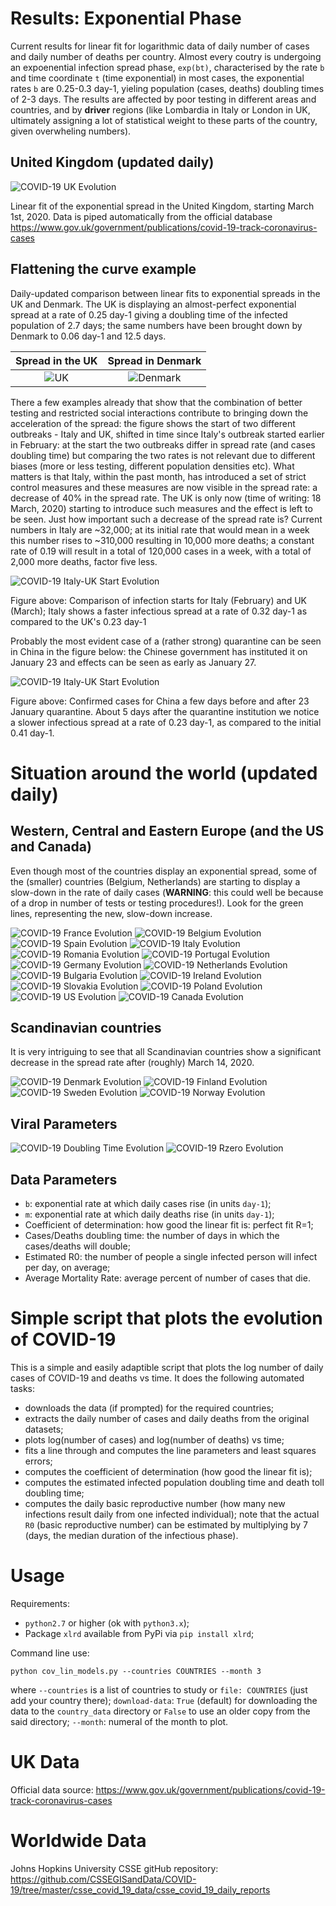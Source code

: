 Results: Exponential Phase
==========================

Current results for linear fit for logarithmic data of daily number of cases and daily number of
deaths per country. Almost every coutry is undergoing an expoenential infection spread phase,
`exp(bt)`, characterised by the rate `b` and time coordinate `t` (time exponential)
in most cases, the exponential rates `b` are 0.25-0.3 day-1, yieling population (cases, deaths)
doubling times of 2-3 days. The results are affected by poor testing in different areas and countries,
and by **driver** regions (like Lombardia in Italy or London in UK, ultimately assigning a lot of
statistical weight to these parts of the country, given overwheling numbers).

United Kingdom (updated daily)
------------------------------

![COVID-19 UK Evolution](country_plots/COVID-19_LIN_UK-GOV.png)

Linear fit of the exponential spread in the United Kingdom, starting March 1st, 2020.
Data is piped automatically from the official database
https://www.gov.uk/government/publications/covid-19-track-coronavirus-cases

Flattening the curve example
----------------------------

Daily-updated comparison between linear fits to exponential spreads in the UK and Denmark.
The UK is displaying an almost-perfect exponential spread at a rate of 0.25 day-1 giving a
doubling time of the infected population of 2.7 days; the same numbers have been brought down
by Denmark to 0.06 day-1 and 12.5 days.

Spread in the UK                             |  Spread in Denmark
:-------------------------------------------:|:-------------------------:
![UK](country_plots/COVID-19_LIN_UK-GOV.png) |  ![Denmark](country_plots/COVID-19_LIN_Denmark.png)

There a few examples already that show that the combination of better testing and restricted
social interactions contribute to bringing down the acceleration of the spread: the figure shows
the start of two different outbreaks - Italy and UK, shifted in time since Italy's outbreak started
earlier in February: at the start the two outbreaks differ in spread rate (and cases doubling time)
but comparing the two rates is not relevant due to different biases (more or less testing, different
population densities etc). What matters is that Italy, within the past month,
has introduced a set of strict control measures
and these measures are now visible in the spread rate: a decrease of 40% in the spread rate.
The UK is only now (time of writing: 18 March, 2020) starting to introduce such measures and the effect is left to be seen.
Just how important such a decrease of the spread rate is? Current numbers in Italy are ~32,000; at
its initial rate that would mean in a week this number rises to ~310,000 resulting in 10,000 more deaths;
a constant rate of 0.19 will result in a total of 120,000 cases in a week, with a total of 2,000 more
deaths, factor five less.

![COVID-19 Italy-UK Start Evolution](START_PLOTS/COV19_LIN_START_9-03-2020_UK-Italy.png)

Figure above: Comparison of infection starts for Italy (February) and UK (March);
Italy shows a faster infectious spread at a rate of 0.32 day-1
as compared to the UK's 0.23 day-1

Probably the most evident case of a (rather strong) quarantine can be seen in China in the figure below:
the Chinese government has instituted it on January 23 and effects can be seen as early as January 27.

![COVID-19 Italy-UK Start Evolution](START_PLOTS/COV19_LIN_START_2-02-2020_China.png)

Figure above: Confirmed cases for China a few days before and after 23 January quarantine.
About 5 days after the quarantine institution we notice
a slower infectious spread at a rate of 0.23 day-1,
as compared to the initial 0.41 day-1.

Situation around the world (updated daily)
==========================================

Western, Central and Eastern Europe (and the US and Canada)
-----------------------------------------------------------

Even though most of the countries display an exponential spread,
some of the (smaller) countries (Belgium, Netherlands) are starting to
display a slow-down in the rate of daily cases (**WARNING**: this
could well be because of a drop in number of tests or testing procedures!).
Look for the green lines, representing the new, slow-down increase.

![COVID-19 France Evolution](country_plots/COVID-19_LIN_France.png)
![COVID-19 Belgium Evolution](country_plots/COVID-19_LIN_Belgium.png)
![COVID-19 Spain Evolution](country_plots/COVID-19_LIN_Spain.png)
![COVID-19 Italy Evolution](country_plots/COVID-19_LIN_Italy.png)
![COVID-19 Romania Evolution](country_plots/COVID-19_LIN_Romania.png)
![COVID-19 Portugal Evolution](country_plots/COVID-19_LIN_Portugal.png)
![COVID-19 Germany Evolution](country_plots/COVID-19_LIN_Germany.png)
![COVID-19 Netherlands Evolution](country_plots/COVID-19_LIN_Netherlands.png)
![COVID-19 Bulgaria Evolution](country_plots/COVID-19_LIN_Bulgaria.png)
![COVID-19 Ireland Evolution](country_plots/COVID-19_LIN_Ireland.png)
![COVID-19 Slovakia Evolution](country_plots/COVID-19_LIN_Slovakia.png)
![COVID-19 Poland Evolution](country_plots/COVID-19_LIN_Poland.png)
![COVID-19 US Evolution](country_plots/COVID-19_LIN_US.png)
![COVID-19 Canada Evolution](country_plots/COVID-19_LIN_Canada.png)

Scandinavian countries
----------------------

It is very intriguing to see that all Scandinavian countries show a significant
decrease in the spread rate after (roughly) March 14, 2020.

![COVID-19 Denmark Evolution](country_plots/COVID-19_LIN_Denmark.png)
![COVID-19 Finland Evolution](country_plots/COVID-19_LIN_Finland.png)
![COVID-19 Sweden Evolution](country_plots/COVID-19_LIN_Sweden.png)
![COVID-19 Norway Evolution](country_plots/COVID-19_LIN_Norway.png)

Viral Parameters
----------------

![COVID-19 Doubling Time Evolution](country_plots/Histogram_Doubling_Time.png)
![COVID-19 Rzero Evolution](country_plots/Histogram_Basic_Reproductive_Number.png)

Data Parameters
---------------

- `b`: exponential rate at which daily cases rise (in units `day-1`);
- `m`: exponential rate at which daily deaths rise (in units `day-1`);
- Coefficient of determination: how good the linear fit is: perfect fit R=1;
- Cases/Deaths doubling time: the number of days in which the cases/deaths will double;
- Estimated R0: the number of people a single infected person will infect per day, on average;
- Average Mortality Rate: average percent of number of cases that die.

Simple script that plots the evolution of COVID-19
==================================================

This is a simple and easily adaptible script that plots the
log number of daily cases of COVID-19 and deaths vs time. It does the
following automated tasks:

- downloads the data (if prompted) for the required countries;
- extracts the daily number of cases and daily deaths from the original datasets;
- plots log(number of cases) and log(number of deaths) vs time;
- fits a line through and computes the line parameters and least
  squares errors;
- computes the coefficient of determination (how good the linear fit is);
- computes the estimated infected population doubling time and death toll doubling time;
- computes the daily basic reproductive number (how many new infections
  result daily from one infected individual); note that the actual `R0`
  (basic reproductive number) can be estimated by multiplying by 7 (days, the median
  duration of the infectious phase).

Usage
=====

Requirements:

- `python2.7` or higher (ok with `python3.x`);
- Package `xlrd` available from PyPi via `pip install xlrd`;

Command line use:

`python cov_lin_models.py --countries COUNTRIES --month 3`

where `--countries` is a list of countries to study
or `file: COUNTRIES` (just add your country there);
`download-data`: `True` (default) for downloading the
data to the `country_data` directory or `False` to use
an older copy from the said directory;
`--month`: numeral of the month to plot.

UK Data
=======

Official data source: https://www.gov.uk/government/publications/covid-19-track-coronavirus-cases

Worldwide Data
==============
Johns Hopkins University CSSE gitHub repository: https://github.com/CSSEGISandData/COVID-19/tree/master/csse_covid_19_data/csse_covid_19_daily_reports
